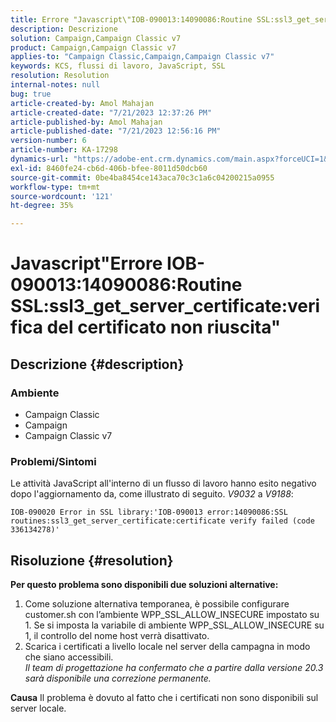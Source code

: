 ```yaml
---
title: Errore "Javascript\"IOB-090013:14090086:Routine SSL:ssl3_get_server_certificate:verifica certificato non riuscita\""
description: Descrizione
solution: Campaign,Campaign Classic v7
product: Campaign,Campaign Classic v7
applies-to: "Campaign Classic,Campaign,Campaign Classic v7"
keywords: KCS, flussi di lavoro, JavaScript, SSL
resolution: Resolution
internal-notes: null
bug: true
article-created-by: Amol Mahajan
article-created-date: "7/21/2023 12:37:26 PM"
article-published-by: Amol Mahajan
article-published-date: "7/21/2023 12:56:16 PM"
version-number: 6
article-number: KA-17298
dynamics-url: "https://adobe-ent.crm.dynamics.com/main.aspx?forceUCI=1&pagetype=entityrecord&etn=knowledgearticle&id=2e1e1457-c327-ee11-9966-6045bd0067ea"
exl-id: 8460fe24-cb6d-406b-bfee-8011d50dcb60
source-git-commit: 0be4ba8454ce143aca70c3c1a6c04200215a0955
workflow-type: tm+mt
source-wordcount: '121'
ht-degree: 35%

---
```


# Javascript&quot;Errore IOB-090013:14090086:Routine SSL:ssl3_get_server_certificate:verifica del certificato non riuscita&quot;

## Descrizione {#description}


### <b>Ambiente</b>

- Campaign Classic
- Campaign
- Campaign Classic v7




### <b>Problemi/Sintomi</b>

Le attività JavaScript all&#39;interno di un flusso di lavoro hanno esito negativo dopo l&#39;aggiornamento da, come illustrato di seguito. *V9032* a *V9188*:




```
IOB-090020 Error in SSL library:'IOB-090013 error:14090086:SSL routines:ssl3_get_server_certificate:certificate verify failed (code 336134278)'
```



## Risoluzione {#resolution}

<b>Per questo problema sono disponibili due soluzioni alternative:</b>
1. Come soluzione alternativa temporanea, è possibile configurare customer.sh con l’ambiente WPP_SSL_ALLOW_INSECURE impostato su 1. Se si imposta la variabile di ambiente WPP_SSL_ALLOW_INSECURE su 1, il controllo del nome host verrà disattivato. 
2. Scarica i certificati a livello locale nel server della campagna in modo che siano accessibili.<br>*Il team di progettazione ha confermato che a partire dalla versione 20.3 sarà disponibile una correzione permanente.*



<b>Causa</b>
Il problema è dovuto al fatto che i certificati non sono disponibili sul server locale.

